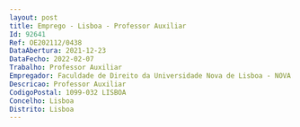 ```yaml
--- 
layout: post
title: Emprego - Lisboa - Professor Auxiliar
Id: 92641
Ref: OE202112/0438
DataAbertura: 2021-12-23
DataFecho: 2022-02-07
Trabalho: Professor Auxiliar
Empregador: Faculdade de Direito da Universidade Nova de Lisboa - NOVA School of Law
Descricao: Professor Auxiliar
CodigoPostal: 1099-032 LISBOA
Concelho: Lisboa
Distrito: Lisboa
--- 
```

